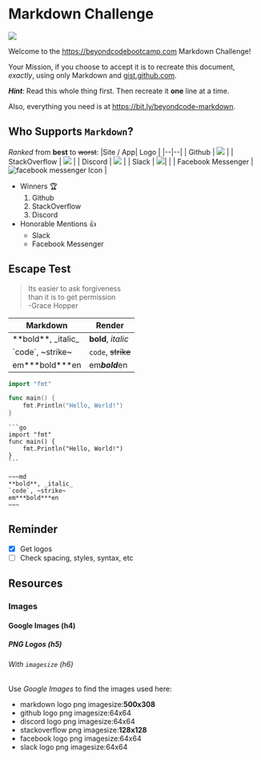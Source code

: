# Markdown Challenge
![](https://codekitapp.com/images/help/free-markdown-icon@2x.png)

Welcome to the https://beyondcodebootcamp.com Markdown Challenge!

Your Mission, if you choose to accept it is to recreate this document, _exactly_, using only Markdown and [gist.github.com](gist.github.com).

***Hint***: Read this whole thing first. Then recreate it **one** line at a time.

Also, everything you need is at https://bit.ly/beyondcode-markdown.

## Who Supports ```Markdown```? 
_Ranked_ from **best** to ~~worst~~:
|Site / App| Logo |
|--|--|
| Github | ![](https://d2q79iu7y748jz.cloudfront.net/s/_squarelogo/64x64/dab6afa7f42ebfc7bf2388f07b723c58) |
| StackOverflow | ![](https://blog.grio.com/wp-content/uploads/2012/09/stackoverflow.png) |
| Discord | ![](https://de.filester.net/images/apps/discord.webp) |
| Slack | ![](https://upload.wikimedia.org/wikipedia/commons/thumb/d/d5/Slack_icon_2019.svg/64px-Slack_icon_2019.svg.png)| |
| Facebook Messenger | ![facebook messenger Icon](https://www.shareicon.net/data/64x64/2016/07/10/119903_facebook-messenger_512x512.png) |

- Winners 🏆
	1. Github
    1. StackOverflow
    1. Discord
- Honorable Mentions 👍
	- Slack
	- Facebook Messenger

## Escape Test
>Its easier to ask forgiveness \
>than it is to get permission \
>-Grace Hopper
>
|**Markdown**| **Render** |
|--|--|
| \*\*bold\*\*,  _italic\_ | **bold**, _italic_ |
| \`code\`, \~strike~ | `code`, ~~strike~~|
| em***bold\*\*\*en | em***bold***en |

```go
import "fmt"

func main() {
    fmt.Println("Hello, World!")
}
```

    ```go
    import "fmt"
    func main() {
        fmt.Println("Hello, World!")
    }
    ```

```
~~~md
**bold**, _italic_
`code`, ~strike~
em***bold***en
~~~
```

## Reminder
- [x] Get logos
- [ ] Check spacing, styles, syntax, etc
 
## Resources
### Images
#### Google Images (h4)
##### PNG Logos (h5)
###### With `imagesize` (h6)
Use _Google Images_ to find the images used here:
 - markdown logo png imagesize:**500x308**
 - github logo png imagesize:64x64
 - discord logo png imagesize:64x64
 - stackoverflow png imagesize:**128x128**
 - facebook logo png imagesize:64x64
 - slack logo png imagesize:64x64

